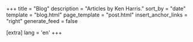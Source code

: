 +++
title = "Blog"
description = "Articles by Ken Harris."
sort_by = "date"
template = "blog.html"
page_template = "post.html"
insert_anchor_links = "right"
generate_feed = false

[extra]
lang = 'en'
+++
